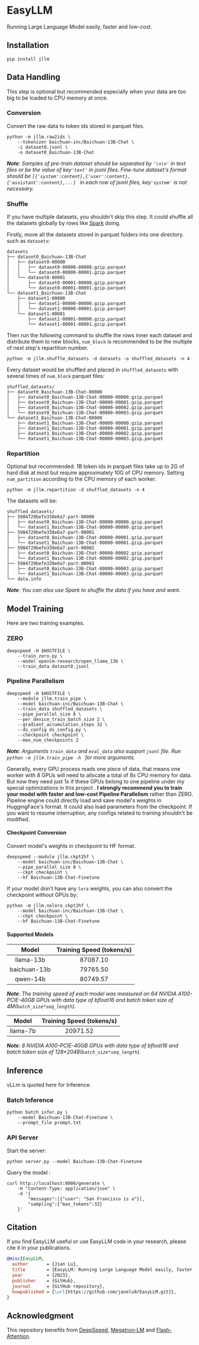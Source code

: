 # EasyLLM

Running Large Language Model easily, faster and low-cost.

## Installation

```shell
pip install jllm
```

## Data Handling

This step is optional but recommended especially when your data are too big to be loaded to CPU memory at once.

### Conversion

Convert the raw data to token ids stored in parquet files.

```shell
python -m jllm.raw2ids \
    --tokenizer baichuan-inc/Baichuan-13B-Chat \
    -i dataset0.jsonl \
    -o dataset0_Baichuan-13B-Chat
```

***Note**: Samples of pre-train dataset should be separated by `'\n\n'` in text files or be the value of  key`'text'` in jsonl files. Fine-tune dataset's format should be `[{'system':content},{'user':content},{'assistant':content},...] ` in each row of jsonl files, key`'system'` is not necessary.*

### Shuffle

If you have multiple datasets, you shouldn't skip this step. It could shuffle all the datasets globally by rows like [Spark](https://spark.apache.org) doing. 

Firstly, move all the datasets stored in parquet folders into one directory. such as `datasets`:

```shell
datasets
├── dataset0_Baichuan-13B-Chat
│   ├── dataset0-00000
│   │   ├── dataset0-00000-00000.gzip.parquet
│   │   └── dataset0-00000-00001.gzip.parquet
│   └── dataset0-00001
│       ├── dataset0-00001-00000.gzip.parquet
│       └── dataset0-00001-00001.gzip.parquet
└── dataset1_Baichuan-13B-Chat
    ├── dataset1-00000
    │   ├── dataset1-00000-00000.gzip.parquet
    │   └── dataset1-00000-00001.gzip.parquet
    └── dataset1-00001
        ├── dataset1-00001-00000.gzip.parquet
        └── dataset1-00001-00001.gzip.parquet
```

Then run the following command to shuffle the rows inner each dataset and distribute them to new blocks, `num_block` is recommended to be the multiple of next step's repartition number.

```shell
python -m jllm.shuffle_datasets -d datasets -o shuffled_datasets -n 4
```

Every dataset would be shuffled and placed in `shuffled_datasets` with several times of `num_block` parquet files:

```shell
shuffled_datasets/
├── dataset0_Baichuan-13B-Chat-00000
│   ├── dataset0_Baichuan-13B-Chat-00000-00000.gzip.parquet
│   ├── dataset0_Baichuan-13B-Chat-00000-00001.gzip.parquet
│   ├── dataset0_Baichuan-13B-Chat-00000-00002.gzip.parquet
│   └── dataset0_Baichuan-13B-Chat-00000-00003.gzip.parquet
└── dataset1_Baichuan-13B-Chat-00000
    ├── dataset1_Baichuan-13B-Chat-00000-00000.gzip.parquet
    ├── dataset1_Baichuan-13B-Chat-00000-00001.gzip.parquet
    ├── dataset1_Baichuan-13B-Chat-00000-00002.gzip.parquet
    └── dataset1_Baichuan-13B-Chat-00000-00003.gzip.parquet
```

### Repartition 

Optional but recommended. 1B token ids in parquet files take up to 2G of hard disk at most but require approximately 10G of CPU memory. Setting `num_partition` according to the CPU memory of each worker.

```shell
python -m jllm.repartition -d shuffled_datasets -n 4
```

The datasets will be:

```shell
shuffled_datasets/
├── 5984729befe338e6a7-part-00000
│   ├── dataset0_Baichuan-13B-Chat-00000-00000.gzip.parquet
│   └── dataset1_Baichuan-13B-Chat-00000-00000.gzip.parquet
├── 5984729befe338e6a7-part-00001
│   ├── dataset0_Baichuan-13B-Chat-00000-00001.gzip.parquet
│   └── dataset1_Baichuan-13B-Chat-00000-00001.gzip.parquet
├── 5984729befe338e6a7-part-00002
│   ├── dataset0_Baichuan-13B-Chat-00000-00002.gzip.parquet
│   └── dataset1_Baichuan-13B-Chat-00000-00002.gzip.parquet
├── 5984729befe338e6a7-part-00003
│   ├── dataset0_Baichuan-13B-Chat-00000-00003.gzip.parquet
│   └── dataset1_Baichuan-13B-Chat-00000-00003.gzip.parquet
└── data.info
```

***Note**: You can also use Spark to shuffle the data if you have and want.*

## Model Training

Here are two training examples.

### ZERO

```shell
deepspeed -H $HOSTFILE \
	--train_zero.py \
    --model openlm-research/open_llama_13b \
    --train_data dataset0.jsonl
```

### Pipeline Parallelism

```shell
deepspeed -H $HOSTFILE \
	--module jllm.train_pipe \
    --model baichuan-inc/Baichuan-13B-Chat \
    --train_data shuffled_datasets \
    --pipe_parallel_size 8 \
    --per_device_train_batch_size 2 \
    --gradient_accumulation_steps 32 \
    --ds_config ds_config.py \
    --checkpoint checkpoint \
    --max_num_checkpoints 2
```

***Note**: Arguments `train_data` and `eval_data` also support `jsonl` file. Run `python -m jllm.train_pipe -h ` for more arguments.* 

Generally, every GPU process reads one piece of data, that means one worker with 8 GPUs will need to allocate a total of 8x CPU memory for data.  But now they need just 1x if these GPUs belong to one pipeline under my special optimizations in this project . **I strongly recommend you to train your model with faster and low-cost Pipeline Parallelism** rather than ZERO. Pipeline engine could directly load and save model's weights in HuggingFace's format. It could also load parameters from the checkpoint. If you want to resume interruption, any configs related to training shouldn't be modified.

#### Checkpoint Conversion

Convert model's weights in checkpoint to HF format.

```shell
deepspeed --module jllm.ckpt2hf \
	--model baichuan-inc/Baichuan-13B-Chat \
	--pipe_parallel_size 8 \
	--ckpt checkpoint \
	--hf Baichuan-13B-Chat-Finetune
```

If your model don't have any `lora` weights, you can also convert the checkpoint without GPUs by:

```shell
python -m jllm.nolora_ckpt2hf \
	--model baichuan-inc/Baichuan-13B-Chat \
	--ckpt checkpoint \
	--hf Baichuan-13B-Chat-Finetune
```

#### Supported Models

|    Model     | Training Speed (tokens/s) |
| :----------: | :-----------------------: |
|  llama-13b   |         87087.10          |
| baichuan-13b |         79765.50          |
|   qwen-14b   |         80749.57          |

***Note**: The training speed of each model was measured on 64 NVIDIA A100-PCIE-40GB GPUs with data type of bfloat16 and batch token size of 4M(`batch_size*seq_length`).*

|  Model   | Training Speed (tokens/s) |
| :------: | :-----------------------: |
| llama-7b |         20971.52          |

***Note**: 8 NVIDIA A100-PCIE-40GB GPUs with data type of bfloat16 and batch token size of 128\*2048(`batch_size*seq_length`).*

## Inference

vLLm is quoted here for Inference.

### Batch Inference

```shell
python batch_infer.py \
    --model Baichuan-13B-Chat-Finetune \
    --prompt_file prompt.txt
```

### API Server

Start the server:

```shell
python server.py --model Baichuan-13B-Chat-Finetune
```

Query the model :

```sehll
curl http://localhost:8000/generate \
    -H "Content-Type: application/json" \
    -d '{
        "messages":[{"user": "San Francisco is a"}],
        "sampling":{"max_tokens":32}
    }'
```

## Citation

If you find EasyLLM useful or use EasyLLM  code  in your research, please cite it in your publications.

```bibtex
@misc{EasyLLM,
  author       = {Jian Lu},
  title        = {EasyLLM: Running Large Language Model easily, faster and low-cost.},
  year         = {2023},
  publisher    = {GitHub},
  journal      = {GitHub repository},
  howpublished = {\url{https://github.com/janelu9/EasyLLM.git}},
}
```

## Acknowledgment

This repository benefits from [DeepSpeed](https://github.com/microsoft/DeepSpeed),  [Megatron-LM](https://github.com/NVIDIA/Megatron-LM.git) and [Flash-Attention](https://github.com/Dao-AILab/flash-attention.git).
